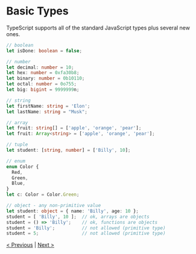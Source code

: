 # Basic Types

TypeScript supports all of the standard JavaScript types plus several new ones.

```typescript
// boolean
let isDone: boolean = false;

// number
let decimal: number = 10;
let hex: number = 0xfa30b8;
let binary: number = 0b10110;
let octal: number = 0o755;
let big: bigint = 9999999n;

// string
let firstName: string = 'Elon';
let lastName: string = "Musk";

// array
let fruit: string[] = ['apple', 'orange', 'pear'];
let fruit: Array<string> = ['apple', 'orange', 'pear'];

// tuple
let student: [string, number] = ['Billy', 10];

// enum
enum Color {
  Red,
  Green,
  Blue,
}
let c: Color = Color.Green;

// object - any non-primitive value
let student: object = { name: 'Billy', age: 10 };
student = [ 'Billy', 10 ];  // ok, arrays are objects
student = () => 'Billy';    // ok, functions are objects
student = 'Billy';          // not allowed (primitive type)
student = 5;                // not allowed (primitive type)
```

[< Previous](type-declaration-files.md) | [Next >](undefined-and-null.md)
